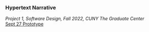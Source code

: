 ### Hypertext Narrative
*Project 1, Software Design, Fall 2022, CUNY The Graduate Center*
<br>
[Sept 27 Prototype](https://cordonc.github.io/atom_and_evil/)
